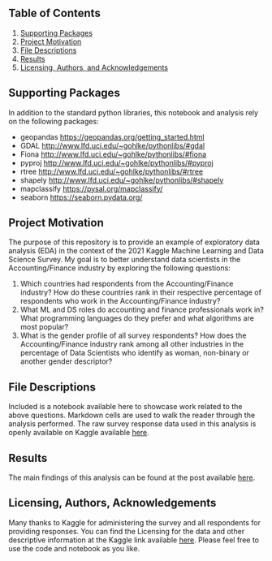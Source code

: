 ## Table of Contents

1. [Supporting Packages](#packages)
2. [Project Motivation](#motivation)
3. [File Descriptions](#files)
4. [Results](#results)
5. [Licensing, Authors, and Acknowledgements](#licensing)

## Supporting Packages <a name="packages"></a>
In addition to the standard python libraries, this notebook and analysis rely on the following packages:
- geopandas https://geopandas.org/getting_started.html
- GDAL http://www.lfd.uci.edu/~gohlke/pythonlibs/#gdal
- Fiona http://www.lfd.uci.edu/~gohlke/pythonlibs/#fiona
- pyproj http://www.lfd.uci.edu/~gohlke/pythonlibs/#pyproj
- rtree http://www.lfd.uci.edu/~gohlke/pythonlibs/#rtree
- shapely http://www.lfd.uci.edu/~gohlke/pythonlibs/#shapely
- mapclassify https://pysal.org/mapclassify/
- seaborn https://seaborn.pydata.org/

## Project Motivation <a name="motivation"></a>
The purpose of this repository is to provide an example of exploratory data analysis (EDA) in the context of the 2021 Kaggle Machine Learning and Data Science Survey. My goal is to better understand data scientists in the Accounting/Finance industry by exploring the following questions:

1. Which countries had respondents from the Accounting/Finance industry? How do these countries rank in their respective percentage of respondents who work in the Accounting/Finance industry?
2. What ML and DS roles do accounting and finance professionals work in? What programming languages do they prefer and what algorithms are most popular?
3. What is the gender profile of all survey respondents? How does the Accounting/Finance industry rank among all other industries in the percentage of Data Scientists who identify as woman, non-binary or another gender descriptor?

## File Descriptions <a name="files"></a>
Included is a notebook available here to showcase work related to the above questions. Markdown cells are used to walk the reader through the analysis performed. The raw survey response data used in this analysis is openly available on Kaggle available [here](https://www.kaggle.com/c/kaggle-survey-2021/data).

## Results <a name="results"></a>
The main findings of this analysis can be found at the post available [here](https://medium.com/@zacharywolinsky/this-new-data-will-make-you-rethink-your-role-in-accounting-finance-8d2f25262440).

## Licensing, Authors, Acknowledgements <a name="licensing"></a>
Many thanks to Kaggle for administering the survey and all respondents for providing responses. You can find the Licensing for the data and other descriptive information at the Kaggle link available [here](https://www.kaggle.com/c/kaggle-survey-2021). Please feel free to use the code and notebook as you like.
